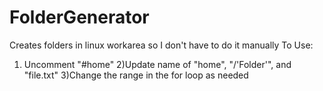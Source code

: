 # FolderGenerator
Creates folders in linux workarea so I don't have to do it manually
To Use:
1) Uncomment "#home"
2)Update name of "home", "/'Folder'", and "file.txt"
3)Change the range in the for loop as needed
